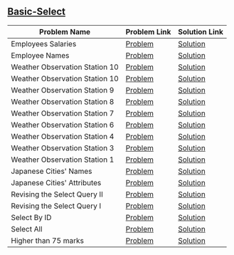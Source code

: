 ## [Basic-Select](https://www.hackerrank.com/domains/sql/select)

Problem Name|Problem Link|Solution Link
---|---|---
Employees Salaries |[Problem](https://www.hackerrank.com/challenges/salary-of-employees/problem)|[Solution](./salary-of-employees.sql)
Employee Names |[Problem](https://www.hackerrank.com/challenges/name-of-employees/problem)|[Solution](./name-of-employees.sql)
Weather Observation Station 10|[Problem](https://www.hackerrank.com/challenges/weather-observation-station-10/problem)|[Solution](./weather-observation-station-10.sql)
Weather Observation Station 10|[Problem](https://www.hackerrank.com/challenges/weather-observation-station-10/problem)|[Solution](./weather-observation-station-10.sql)
Weather Observation Station 9|[Problem](https://www.hackerrank.com/challenges/weather-observation-station-9/problem)|[Solution](./weather-observation-station-9.sql)
Weather Observation Station 8|[Problem](https://www.hackerrank.com/challenges/weather-observation-station-8/problem)|[Solution](./weather-observation-station-8.sql)
Weather Observation Station 7|[Problem](https://www.hackerrank.com/challenges/weather-observation-station-7/problem)|[Solution](./weather-observation-station-7.sql)
Weather Observation Station 6|[Problem](https://www.hackerrank.com/challenges/weather-observation-station-6/problem)|[Solution](./weather-observation-station-6.sql)
Weather Observation Station 4|[Problem](https://www.hackerrank.com/challenges/weather-observation-station-4/problem)|[Solution](./weather-observation-station-4.sql)
Weather Observation Station 3|[Problem](https://www.hackerrank.com/challenges/weather-observation-station-3/problem)|[Solution](./weather-observation-station-3.sql)
Weather Observation Station 1|[Problem](https://www.hackerrank.com/challenges/weather-observation-station-1/problem)|[Solution](./weather-observation-station-1.sql)
Japanese Cities' Names|[Problem](https://www.hackerrank.com/challenges/japanese-cities-name/problem)|[Solution](./japanese-cities-name.sql)
Japanese Cities' Attributes|[Problem](https://www.hackerrank.com/challenges/japanese-cities-attributes/problem)|[Solution](./japanese-cities-attributes.sql)
Revising the Select Query II|[Problem](https://www.hackerrank.com/challenges/revising-the-select-query-2/problem)|[Solution](./revising-the-select-query-2.sql)
Revising the Select Query I|[Problem](https://www.hackerrank.com/challenges/revising-the-select-query/problem)|[Solution](./revising-the-select-query.sql)
Select By ID|[Problem](https://www.hackerrank.com/challenges/select-by-id/problem)|[Solution](./select-by-id.sql)
Select All|[Problem](https://www.hackerrank.com/challenges/select-all-sql/problem)|[Solution](./select-all-sql.sql)
Higher than 75 marks|[Problem](https://www.hackerrank.com/challenges/more-than-75-marks/problem)|[Solution](https://github.com/ank47197/Hackerrank/blob/master/SQL/Basic-Select/more-than-75-marks.sql)
